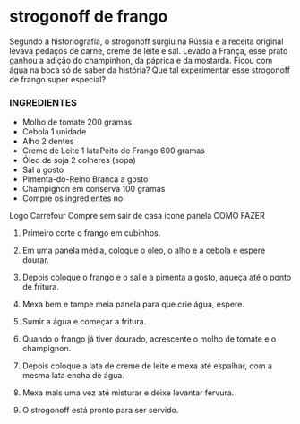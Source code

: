 # strogonoff de frango 

Segundo a historiografia, o strogonoff surgiu na Rússia e a receita original levava pedaços de carne, creme de leite e sal. Levado à França, esse prato ganhou a adição do champinhon, da páprica e da mostarda. Ficou com água na boca só de saber da história? Que tal experimentar esse strogonoff de frango super especial?

### INGREDIENTES

 - Molho de tomate 200 gramas
 - Cebola 1 unidade
 - Alho 2 dentes
 - Creme de Leite 1 lataPeito de Frango 600 gramas
 - Óleo de soja 2 colheres (sopa)
 - Sal a gosto
 - Pimenta-do-Reino Branca a gosto
 - Champignon em conserva 100 gramas
 - Compre os ingredientes no

Logo Carrefour
Compre sem sair de casa
icone panela
COMO FAZER
1. Primeiro corte o frango em cubinhos.

2. Em uma panela média, coloque o óleo, o alho e a cebola e espere dourar.

3. Depois coloque o frango e o sal e a pimenta a gosto, aqueça até o ponto de fritura.

4. Mexa bem e tampe meia panela para que crie água, espere.

5. Sumir a água e começar a fritura.

6. Quando o frango já tiver dourado, acrescente o molho de tomate e o champignon.

7. Depois coloque a lata de creme de leite e mexa até espalhar, com a mesma lata encha de água.

8. Mexa mais uma vez até misturar e deixe levantar fervura.

9. O strogonoff está pronto para ser servido.


